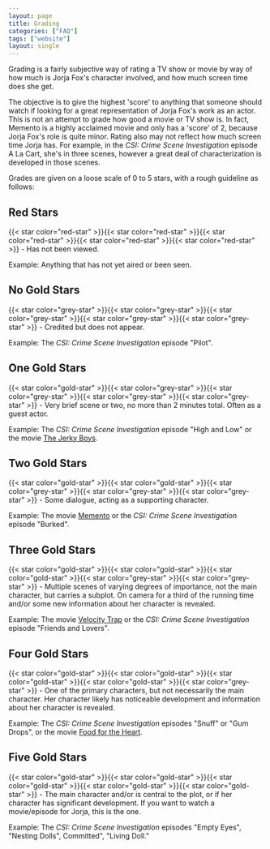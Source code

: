 ```yaml
---
layout: page
title: Grading
categories: ["FAQ"]
tags: ["website"]
layout: single
---
```


Grading is a fairly subjective way of rating a TV show or movie by way of how much is Jorja Fox's character involved, and how much screen time does she get.

The objective is to give the highest 'score' to anything that someone should watch if looking for a great representation of Jorja Fox's work as an actor. This is not an attempt to grade how good a movie or TV show is. In fact, Memento is a highly acclaimed movie and only has a 'score' of 2, because Jorja Fox's role is quite minor. Rating also may not reflect how much screen time Jorja has. For example, in the _CSI: Crime Scene Investigation_ episode A La Cart, she's in three scenes, however a great deal of characterization is developed in those scenes.

Grades are given on a loose scale of 0 to 5 stars, with a rough guideline as follows:

## Red Stars

{{< star color="red-star" >}}{{< star color="red-star" >}}{{< star color="red-star" >}}{{< star color="red-star" >}}{{< star color="red-star" >}} - Has not been viewed.

Example: Anything that has not yet aired or been seen.

## No Gold Stars

{{< star color="grey-star" >}}{{< star color="grey-star" >}}{{< star color="grey-star" >}}{{< star color="grey-star" >}}{{< star color="grey-star" >}} - Credited but does not appear.

Example: The _CSI: Crime Scene Investigation_ episode "Pilot".

## One Gold Stars

{{< star color="gold-star" >}}{{< star color="grey-star" >}}{{< star color="grey-star" >}}{{< star color="grey-star" >}}{{< star color="grey-star" >}} - Very brief scene or two, no more than 2 minutes total. Often as a guest actor.

Example: The _CSI: Crime Scene Investigation_ episode "High and Low" or the movie [The Jerky Boys](/library/actor/jerky-boys).


## Two Gold Stars

{{< star color="gold-star" >}}{{< star color="gold-star" >}}{{< star color="grey-star" >}}{{< star color="grey-star" >}}{{< star color="grey-star" >}} - Some dialogue, acting as a supporting character.

Example: The movie [Memento](/library/actor/memento/) or the _CSI: Crime Scene Investigation_ episode "Burked".

## Three Gold Stars

{{< star color="gold-star" >}}{{< star color="gold-star" >}}{{< star color="gold-star" >}}{{< star color="grey-star" >}}{{< star color="grey-star" >}} - Multiple scenes of varying degrees of importance, not the main character, but carries a subplot. On camera for a third of the running time and/or some new information about her character is revealed.

Example: The movie [Velocity Trap](/library/actor/velocity-trap/) or the _CSI: Crime Scene Investigation_ episode "Friends and Lovers".

## Four Gold Stars

{{< star color="gold-star" >}}{{< star color="gold-star" >}}{{< star color="gold-star" >}}{{< star color="gold-star" >}}{{< star color="grey-star" >}} - One of the primary characters, but not necessarily the main character. Her character likely has noticeable development and information about her character is revealed.

Example: The _CSI: Crime Scene Investigation_ episodes "Snuff" or "Gum Drops", or the movie [Food for the Heart](/library/actor/food-for-the-heart/).

## Five Gold Stars

{{< star color="gold-star" >}}{{< star color="gold-star" >}}{{< star color="gold-star" >}}{{< star color="gold-star" >}}{{< star color="gold-star" >}} - The main character and/or is central to the plot, or if her character has significant development. If you want to watch a movie/episode for Jorja, this is the one.

Example: The _CSI: Crime Scene Investigation_ episodes "Empty Eyes", "Nesting Dolls", Committed", "Living Doll."
